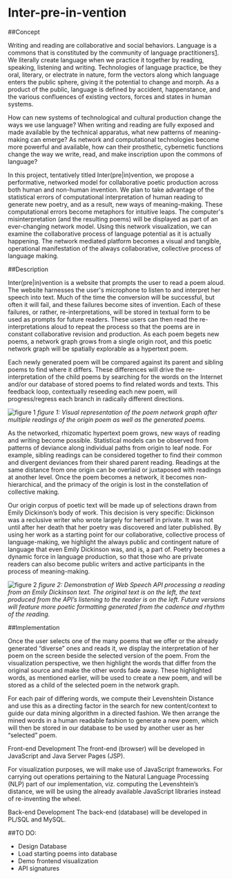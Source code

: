 # Inter-pre-in-vention

##Concept

Writing and reading are collaborative and social behaviors. Language is a commons that is constituted by the community of language practitioners[1](http://amodern.net/article/terms-of-reference-vectoralist-transgressions/). We literally create language when we practice it together by reading, speaking, listening and writing. Technologies of language practice, be they oral, literary, or electrate in nature, form the vectors along which language enters the public sphere, giving it the potential to change and morph. As a product of the public, language is defined by accident, happenstance, and the various confluences of existing vectors, forces and states in human systems.

How can new systems of technological and cultural production change the ways we use language? When writing and reading are fully exposed and made available by the technical apparatus, what new patterns of meaning-making can emerge? As network and computational technologies become more powerful and available, how can their prosthetic, cybernetic functions change the way we write, read, and make inscription upon the commons of language?

In this project, tentatively titled Inter(pre|in)vention, we propose a performative, networked model for collaborative poetic production across both human and non-human invention. We plan to take advantage of the statistical errors of computational interpretation of human reading to generate new poetry, and as a result, new ways of meaning-making. These computational errors become metaphors for intuitive leaps. The computer's misinterpretation (and the resulting poems) will be displayed as part of an ever-changing network model. Using this network visualization, we can examine the collaborative process of language potential as it is actually happening. The network mediated platform becomes a visual and tangible, operational manifestation of the always collaborative, collective process of language making.

##Description

 Inter(pre|in)vention is a website that prompts the user to read a poem aloud. The website harnesses the user's microphone to listen to and interpret her speech into text. Much of the time the conversion will be successful, but often it will fail, and these failures become sites of invention. Each of these failures, or rather, re-interpretations, will be stored in textual form to be used as prompts for future readers. These users can then read the re-interpretations aloud to repeat the process so that the poems are in constant collaborative revision and production. As each poem begets new poems, a network graph grows from a single origin root, and this poetic network graph will be spatially explorable as a hypertext poem.

Each newly generated poem will be compared against its parent and sibling poems to find where it differs. These differences will drive the re-interpretation of the child poems by searching for the words on the Internet and/or our database of stored poems to find related words and texts. This feedback loop, contextually reseeding each new poem, will progress/regress each branch in radically different directions. 

![figure 1](https://raw.githubusercontent.com/thomasrstorey/Inter-pre-in-vention/master/images/treediagram.png "Figure 1")
_figure 1: Visual representation of the poem network graph after multiple readings of the origin poem as well as the generated poems._

As the networked, rhizomatic hypertext poem grows, new ways of reading and writing become possible. Statistical models can be observed from patterns of deviance along individual paths from origin to leaf node. For example, sibling readings can be considered together to find their common and divergent deviances from their shared parent reading. Readings at the same distance from one origin can be overlaid or juxtaposed with readings at another level. Once the poem becomes a network, it becomes non-hierarchical, and the primacy of the origin is lost in the constellation of collective making.

Our origin corpus of poetic text will be made up of selections drawn from Emily Dickinson’s body of work. This decision is very specific: Dickinson was a reclusive writer who wrote largely for herself in private. It was not until after her death that her poetry was discovered and later published. By using her work as a starting point for our collaborative, collective process of language-making, we highlight the always public and contingent nature of language that even Emily Dickinson was, and is, a part of. Poetry becomes a dynamic force in language production, so that those who are private readers can also become public writers and active participants in the process of meaning-making.

![figure 2](https://raw.githubusercontent.com/thomasrstorey/Inter-pre-in-vention/master/images/screenshot_demo_01.png "Figure 2")
_figure 2: Demonstration of Web Speech API processing a reading from an Emily Dickinson text. The original text is on the left, the text produced from the API’s listening to the reader is on the left. Future versions will feature more poetic formatting generated from the cadence and rhythm of the reading._

##Implementation

Once the user selects one of the many poems that we offer or the already generated “diverse” ones and reads it, we display the interpretation of her poem on the screen beside the selected version of the poem. From the visualization perspective, we then highlight the words that differ from the original source and make the other words fade away. These highlighted words, as mentioned earlier, will be used to create a new poem, and will be stored as a child of the selected poem in the network graph.

For each pair of differing words, we compute their Levenshtein Distance and use this as a directing factor in the search for new content/context to guide our data mining algorithm in a directed fashion. We then arrange the mined words in a human readable fashion to generate a new poem, which will then be stored in our database to be used by another user as her “selected” poem.

Front-end Development The front-end (browser) will be developed in JavaScript and Java Server Pages (JSP).

For visualization purposes, we will make use of JavaScript frameworks. For carrying out operations pertaining to the Natural Language Processing (NLP) part of our implementation, viz. computing the Levenshtein’s distance, we will be using the already available JavaScript libraries instead of re-inventing the wheel.

Back-end Development The back-end (database) will be developed in PL/SQL and MySQL. 

##TO DO:

* Design Database
* Load starting poems into database
* Demo frontend visualization
* API signatures